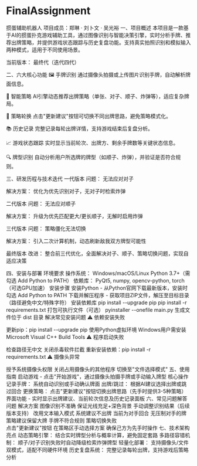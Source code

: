 # FinalAssignment
掼蛋辅助机器人
项目成员：郑琳 · 刘卜文 · 吴光裕
一、项目概述
本项目是一款基于AI的掼蛋扑克游戏辅助工具，通过图像识别与智能决策引擎，实时分析手牌、推荐出牌策略，并提供游戏状态跟踪与历史复盘功能。支持真实拍照识别和模拟输入两种模式，适用于不同使用场景。

当前版本： 最终代（迭代四代）

二、六大核心功能
🖼️ 手牌识别
通过摄像头拍摄或上传图片识别手牌，自动解析牌面信息。

🧠 智能策略
AI引擎动态推荐出牌策略（单张、对子、顺子、炸弹等），适应复杂牌局。

🔄 策略轮换
点击"更新建议"按钮可切换不同出牌思路，避免策略模式化。

📚 历史记录
完整记录每轮出牌详情，支持游戏结束后复盘分析。

📈 游戏状态跟踪
实时显示当前轮次、出牌方、剩余手牌数等关键状态信息。

🔍 牌型识别
自动分析用户所选牌的牌型（如顺子、炸弹），并验证是否符合规则。

三、研发历程与技术迭代
一代版本
问题： 无法应对对子

解决方案： 优化为优先识别对子，无对子时检索炸弹

二代版本
问题： 无法应对顺子

解决方案： 升级为优先匹配更大/更长顺子，无解时启用炸弹

三代版本
问题： 策略僵化无法切换

解决方案： 引入二次计算机制，动态刷新敌我双方牌型可能性

最终版本
改进： 整合前三代优化，全面解决对子、顺子、策略切换问题，实现自适应决策

四、安装与部署
环境要求
操作系统： Windows/macOS/Linux
Python 3.7+（需勾选 Add Python to PATH）
依赖库： PyQt5, numpy, opencv-python, torch（可选GPU加速）
安装步骤
安装Python - 从Python官网下载最新版本，安装时勾选 Add Python to PATH
下载并解压程序 - 获取项目ZIP文件，解压至目标目录（路径避免中文/特殊字符）
安装依赖库
pip install --upgrade pip
pip install -r requirements.txt
打包可执行文件（可选）
pyinstaller --onefile main.py
生成文件位于 dist 目录
解决常见安装问题
⚠️ 依赖安装失败

更新pip：pip install --upgrade pip
使用Python虚拟环境
Windows用户需安装Microsoft Visual C++ Build Tools
⚠️ 程序启动失败

检查路径无中文
关闭杀毒软件拦截
重新安装依赖：pip install -r requirements.txt
⚠️ 摄像头异常

授予系统摄像头权限
关闭占用摄像头的其他程序
切换至"文件选择模式"
五、使用指南
启动游戏 - 点击"开始游戏"，通过摄像头拍摄手牌或手动输入牌型
核心操作
记录手牌： 系统自动识别或手动确认牌面
出牌/跳过： 根据AI建议选择出牌或跳过回合
更换策略： 点击"更新建议"按钮切换出牌思路（先手时提供3-5种策略）
界面功能 - 实时显示出牌建议、当前轮次信息及历史记录面板
六、常见问题解答
问题	解决方案
图像识别不准确	
保证光线充足+深色背景
手动调整识别结果（后续版本支持）
改用文本输入模式
系统建议不出牌	
当前为对手回合
无压制对手的牌
策略建议保留大牌
手牌不符合规则
策略切换失败	
点击"更新建议"按钮
在策略区手动选择方案
确保己方为先手时操作
七、技术架构亮点
动态策略引擎： 结合实时牌型分析与概率计算，避免固定套路
多路径容错机制： 顺子/对子识别失败时自动降级检索炸弹牌型
轻量化部署： 支持摄像头/文件双模式，适配不同硬件环境
历史复盘系统： 完整记录每轮出牌，支持游戏后策略分析
